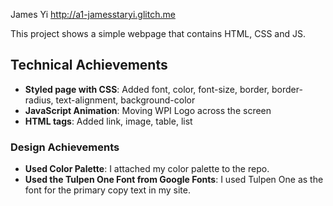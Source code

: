 James Yi
http://a1-jamesstaryi.glitch.me

This project shows a simple webpage that contains HTML, CSS and JS.

## Technical Achievements
- **Styled page with CSS**: Added font, color, font-size, border, border-radius, text-alignment, background-color
- **JavaScript Animation**: Moving WPI Logo across the screen
- **HTML tags**: Added link, image, table, list

### Design Achievements
- **Used Color Palette**: I attached my color palette to the repo.
- **Used the Tulpen One Font from Google Fonts**: I used Tulpen One as the font for the primary copy text in my site.
